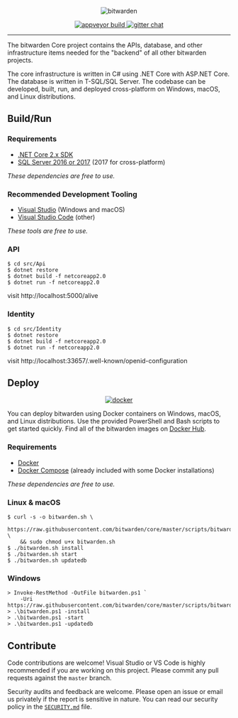 <p align="center">
  <img src="https://i.imgur.com/lcoBQEZ.png" alt="bitwarden" />
</p>
<p align="center">
  <a href="https://ci.appveyor.com/project/bitwarden/core/branch/master" target="_blank">
    <img src="https://ci.appveyor.com/api/projects/status/github/bitwarden/core?branch=master&svg=true" alt="appveyor build" />
  </a>
  <a href="https://gitter.im/bitwarden/Lobby" target="_blank">
    <img src="https://badges.gitter.im/bitwarden/Lobby.svg" alt="gitter chat" />
  </a>
</p>

-------------------

The bitwarden Core project contains the APIs, database, and other infrastructure items needed for the "backend" of all other bitwarden projects.

The core infrastructure is written in C# using .NET Core with ASP.NET Core. The database is written in T-SQL/SQL Server. The codebase can be developed, built, run, and deployed cross-platform on Windows, macOS, and Linux distributions.

## Build/Run

### Requirements

- [.NET Core 2.x SDK](https://www.microsoft.com/net/download/core)
- [SQL Server 2016 or 2017](https://docs.microsoft.com/en-us/sql/index) (2017 for cross-platform)

*These dependencies are free to use.*

### Recommended Development Tooling

- [Visual Studio](https://www.visualstudio.com/vs/) (Windows and macOS)
- [Visual Studio Code](https://code.visualstudio.com/) (other)

*These tools are free to use.*

### API

```
$ cd src/Api
$ dotnet restore
$ dotnet build -f netcoreapp2.0
$ dotnet run -f netcoreapp2.0
```

visit http://localhost:5000/alive

### Identity

```
$ cd src/Identity
$ dotnet restore
$ dotnet build -f netcoreapp2.0
$ dotnet run -f netcoreapp2.0
```

visit http://localhost:33657/.well-known/openid-configuration

## Deploy

<p align="center">
  <a href="https://hub.docker.com/u/bitwarden/" target="_blank">
    <img src="https://i.imgur.com/SZc8JnH.png" alt="docker" />
  </a>
</p>

You can deploy bitwarden using Docker containers on Windows, macOS, and Linux distributions. Use the provided PowerShell and Bash scripts to get started quickly. Find all of the bitwarden images on [Docker Hub](https://hub.docker.com/u/bitwarden/).

### Requirements

- [Docker](https://www.docker.com/community-edition#/download)
- [Docker Compose](https://docs.docker.com/compose/install/) (already included with some Docker installations)

*These dependencies are free to use.*

### Linux & macOS

```
$ curl -s -o bitwarden.sh \
    https://raw.githubusercontent.com/bitwarden/core/master/scripts/bitwarden.sh \
    && sudo chmod u+x bitwarden.sh
$ ./bitwarden.sh install
$ ./bitwarden.sh start
$ ./bitwarden.sh updatedb
```

### Windows

```
> Invoke-RestMethod -OutFile bitwarden.ps1 `
    -Uri https://raw.githubusercontent.com/bitwarden/core/master/scripts/bitwarden.ps1
> .\bitwarden.ps1 -install
> .\bitwarden.ps1 -start
> .\bitwarden.ps1 -updatedb
```

## Contribute

Code contributions are welcome! Visual Studio or VS Code is highly recommended if you are working on this project. Please commit any pull requests against the `master` branch.

Security audits and feedback are welcome. Please open an issue or email us privately if the report is sensitive in nature. You can read our security policy in the [`SECURITY.md`](SECURITY.md) file.

